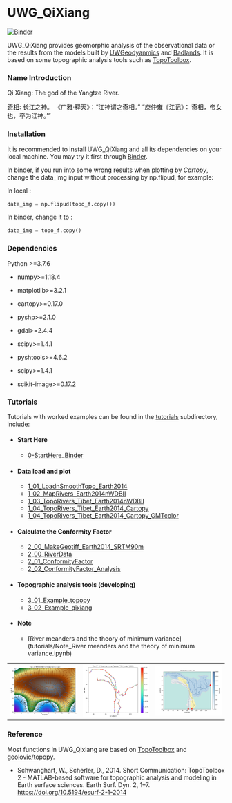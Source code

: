 UWG_QiXiang
=====

[![Binder](https://mybinder.org/badge_logo.svg)](https://mybinder.org/v2/gh/NengLu/UWG_QiXiang/master?filepath=tutorials%2F0-StartHere_Binder.ipynb)

UWG_QiXiang provides geomorphic analysis of the observational data or the results from the models built by [UWGeodyanmics](https://github.com/underworldcode/UWGeodynamics) and [Badlands](https://github.com/badlands-model). It is based on some topographic analysis tools such as [TopoToolbox](https://topotoolbox.wordpress.com/).


### Name Introduction
Qi Xiang: The god of the Yangtze River.

[奇相](https://zh.wikipedia.org/wiki/%E6%B1%9F%E5%90%9B%E5%A4%A7%E7%A5%9E): 长江之神。 《广雅·释天》：“江神谓之奇相。” “庾仲雍《江记》：‘奇相，帝女也，卒为江神。’”


###  Installation
It is recommended to install UWG_QiXiang and all its dependencies on your local machine. You may try it first through [Binder](https://mybinder.org/v2/gh/NengLu/UWG_QiXiang/master?filepath=tutorials%2F0-StartHere_Binder.ipynb).

In binder, if you run into some wrong results when plotting by *Cartopy*, change the data_img input without processing by np.flipud, for example:

In local :

``` python 
data_img = np.flipud(topo_f.copy()) 
```
In binder, change it to :
``` python 
data_img = topo_f.copy() 
```


### Dependencies
Python >=3.7.6 
  - numpy>=1.18.4

  - matplotlib>=3.2.1

  - cartopy>=0.17.0

  - pyshp>=2.1.0

  - gdal>=2.4.4

  - scipy>=1.4.1

  - pyshtools>=4.6.2

  - scipy>=1.4.1

  - scikit-image>=0.17.2


### Tutorials
Tutorials with worked examples can be found in the [tutorials](tutorials/) subdirectory, include:

- #### Start Here
  - [0-StartHere_Binder](tutorials/0-StartHere_Binder.ipynb)
  
- #### Data load and plot
  - [1_01_LoadnSmoothTopo_Earth2014](tutorials/1_01_LoadnSmoothTopo_Earth2014.ipynb)
  - [1_02_MapRivers_Earth2014nWDBII](tutorials/1_02_MapRivers_Earth2014nWDBII.ipynb)
  - [1_03_TopoRivers_Tibet_Earth2014nWDBII](tutorials/1_03_TopoRivers_Tibet_Earth2014nWDBII.ipynb)
  - [1_04_TopoRivers_Tibet_Earth2014_Cartopy](tutorials/1_04_TopoRivers_Tibet_Earth2014_Cartopy.ipynb)
  - [1_04_TopoRivers_Tibet_Earth2014_Cartopy_GMTcolor](tutorials/1_04_TopoRivers_Tibet_Earth2014_Cartopy_GMTcolor.ipynb)

- #### Calculate the Conformity Factor
  - [2_00_MakeGeotiff_Earth2014_SRTM90m](tutorials/2_00_MakeGeotiff_Earth2014_SRTM90m.ipynb)
  - [2_00_RiverData](tutorials/2_00_RiverData.ipynb)
  - [2_01_ConformityFactor](tutorials/2_01_ConformityFactor.ipynb)
  - [2_02_ConformityFactor_Analysis](tutorials/2_02_ConformityFactor_Analysis.ipynb)

- #### Topographic analysis tools  (developing)
  - [3_01_Example_topopy](tutorials/3_01_Example_topopy.ipynb)
  - [3_02_Example_qixiang](tutorials/3_02_Example_qixiang_topopy.ipynb)
  
- #### Note
  - [River meanders and the theory of minimum variance](tutorials/Note_River meanders and the theory of minimum variance.ipynb)

<table><tr>
<td> <img src="pic/Tibet_Earth2014.TBI2014.5min.order20_Rivers.png" alt="Drawing" style="width: 250px;"/> </td>
<td> <img src="pic/CF_order1080.png"  alt="Drawing" style="width: 250px;"/> </td>
<td> <img src="pic/TRR_Basin.png" alt="Drawing" style="width: 250px;"/> </td>
</tr></table>

### Reference
Most functions in UWG_Qixiang are based on [TopoToolbox](https://topotoolbox.wordpress.com/) and [geolovic/topopy](https://github.com/geolovic/topopy).

- Schwanghart, W., Scherler, D., 2014. Short Communication: TopoToolbox 2 - MATLAB-based software for topographic analysis and modeling in Earth surface sciences. Earth Surf. Dyn. 2, 1–7. https://doi.org/10.5194/esurf-2-1-2014

